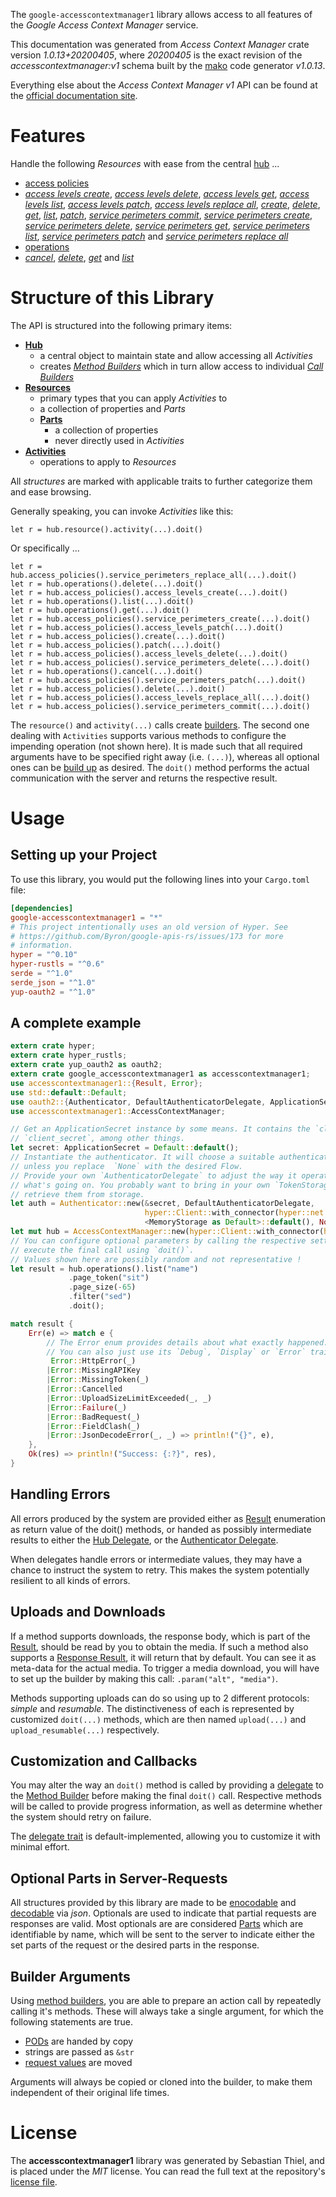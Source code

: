 <!---
DO NOT EDIT !
This file was generated automatically from 'src/mako/api/README.md.mako'
DO NOT EDIT !
-->
The `google-accesscontextmanager1` library allows access to all features of the *Google Access Context Manager* service.

This documentation was generated from *Access Context Manager* crate version *1.0.13+20200405*, where *20200405* is the exact revision of the *accesscontextmanager:v1* schema built by the [mako](http://www.makotemplates.org/) code generator *v1.0.13*.

Everything else about the *Access Context Manager* *v1* API can be found at the
[official documentation site](https://cloud.google.com/access-context-manager/docs/reference/rest/).
# Features

Handle the following *Resources* with ease from the central [hub](https://docs.rs/google-accesscontextmanager1/1.0.13+20200405/google_accesscontextmanager1/struct.AccessContextManager.html) ... 

* [access policies](https://docs.rs/google-accesscontextmanager1/1.0.13+20200405/google_accesscontextmanager1/struct.AccessPolicy.html)
 * [*access levels create*](https://docs.rs/google-accesscontextmanager1/1.0.13+20200405/google_accesscontextmanager1/struct.AccessPolicyAccessLevelCreateCall.html), [*access levels delete*](https://docs.rs/google-accesscontextmanager1/1.0.13+20200405/google_accesscontextmanager1/struct.AccessPolicyAccessLevelDeleteCall.html), [*access levels get*](https://docs.rs/google-accesscontextmanager1/1.0.13+20200405/google_accesscontextmanager1/struct.AccessPolicyAccessLevelGetCall.html), [*access levels list*](https://docs.rs/google-accesscontextmanager1/1.0.13+20200405/google_accesscontextmanager1/struct.AccessPolicyAccessLevelListCall.html), [*access levels patch*](https://docs.rs/google-accesscontextmanager1/1.0.13+20200405/google_accesscontextmanager1/struct.AccessPolicyAccessLevelPatchCall.html), [*access levels replace all*](https://docs.rs/google-accesscontextmanager1/1.0.13+20200405/google_accesscontextmanager1/struct.AccessPolicyAccessLevelReplaceAllCall.html), [*create*](https://docs.rs/google-accesscontextmanager1/1.0.13+20200405/google_accesscontextmanager1/struct.AccessPolicyCreateCall.html), [*delete*](https://docs.rs/google-accesscontextmanager1/1.0.13+20200405/google_accesscontextmanager1/struct.AccessPolicyDeleteCall.html), [*get*](https://docs.rs/google-accesscontextmanager1/1.0.13+20200405/google_accesscontextmanager1/struct.AccessPolicyGetCall.html), [*list*](https://docs.rs/google-accesscontextmanager1/1.0.13+20200405/google_accesscontextmanager1/struct.AccessPolicyListCall.html), [*patch*](https://docs.rs/google-accesscontextmanager1/1.0.13+20200405/google_accesscontextmanager1/struct.AccessPolicyPatchCall.html), [*service perimeters commit*](https://docs.rs/google-accesscontextmanager1/1.0.13+20200405/google_accesscontextmanager1/struct.AccessPolicyServicePerimeterCommitCall.html), [*service perimeters create*](https://docs.rs/google-accesscontextmanager1/1.0.13+20200405/google_accesscontextmanager1/struct.AccessPolicyServicePerimeterCreateCall.html), [*service perimeters delete*](https://docs.rs/google-accesscontextmanager1/1.0.13+20200405/google_accesscontextmanager1/struct.AccessPolicyServicePerimeterDeleteCall.html), [*service perimeters get*](https://docs.rs/google-accesscontextmanager1/1.0.13+20200405/google_accesscontextmanager1/struct.AccessPolicyServicePerimeterGetCall.html), [*service perimeters list*](https://docs.rs/google-accesscontextmanager1/1.0.13+20200405/google_accesscontextmanager1/struct.AccessPolicyServicePerimeterListCall.html), [*service perimeters patch*](https://docs.rs/google-accesscontextmanager1/1.0.13+20200405/google_accesscontextmanager1/struct.AccessPolicyServicePerimeterPatchCall.html) and [*service perimeters replace all*](https://docs.rs/google-accesscontextmanager1/1.0.13+20200405/google_accesscontextmanager1/struct.AccessPolicyServicePerimeterReplaceAllCall.html)
* [operations](https://docs.rs/google-accesscontextmanager1/1.0.13+20200405/google_accesscontextmanager1/struct.Operation.html)
 * [*cancel*](https://docs.rs/google-accesscontextmanager1/1.0.13+20200405/google_accesscontextmanager1/struct.OperationCancelCall.html), [*delete*](https://docs.rs/google-accesscontextmanager1/1.0.13+20200405/google_accesscontextmanager1/struct.OperationDeleteCall.html), [*get*](https://docs.rs/google-accesscontextmanager1/1.0.13+20200405/google_accesscontextmanager1/struct.OperationGetCall.html) and [*list*](https://docs.rs/google-accesscontextmanager1/1.0.13+20200405/google_accesscontextmanager1/struct.OperationListCall.html)




# Structure of this Library

The API is structured into the following primary items:

* **[Hub](https://docs.rs/google-accesscontextmanager1/1.0.13+20200405/google_accesscontextmanager1/struct.AccessContextManager.html)**
    * a central object to maintain state and allow accessing all *Activities*
    * creates [*Method Builders*](https://docs.rs/google-accesscontextmanager1/1.0.13+20200405/google_accesscontextmanager1/trait.MethodsBuilder.html) which in turn
      allow access to individual [*Call Builders*](https://docs.rs/google-accesscontextmanager1/1.0.13+20200405/google_accesscontextmanager1/trait.CallBuilder.html)
* **[Resources](https://docs.rs/google-accesscontextmanager1/1.0.13+20200405/google_accesscontextmanager1/trait.Resource.html)**
    * primary types that you can apply *Activities* to
    * a collection of properties and *Parts*
    * **[Parts](https://docs.rs/google-accesscontextmanager1/1.0.13+20200405/google_accesscontextmanager1/trait.Part.html)**
        * a collection of properties
        * never directly used in *Activities*
* **[Activities](https://docs.rs/google-accesscontextmanager1/1.0.13+20200405/google_accesscontextmanager1/trait.CallBuilder.html)**
    * operations to apply to *Resources*

All *structures* are marked with applicable traits to further categorize them and ease browsing.

Generally speaking, you can invoke *Activities* like this:

```Rust,ignore
let r = hub.resource().activity(...).doit()
```

Or specifically ...

```ignore
let r = hub.access_policies().service_perimeters_replace_all(...).doit()
let r = hub.operations().delete(...).doit()
let r = hub.access_policies().access_levels_create(...).doit()
let r = hub.operations().list(...).doit()
let r = hub.operations().get(...).doit()
let r = hub.access_policies().service_perimeters_create(...).doit()
let r = hub.access_policies().access_levels_patch(...).doit()
let r = hub.access_policies().create(...).doit()
let r = hub.access_policies().patch(...).doit()
let r = hub.access_policies().access_levels_delete(...).doit()
let r = hub.access_policies().service_perimeters_delete(...).doit()
let r = hub.operations().cancel(...).doit()
let r = hub.access_policies().service_perimeters_patch(...).doit()
let r = hub.access_policies().delete(...).doit()
let r = hub.access_policies().access_levels_replace_all(...).doit()
let r = hub.access_policies().service_perimeters_commit(...).doit()
```

The `resource()` and `activity(...)` calls create [builders][builder-pattern]. The second one dealing with `Activities` 
supports various methods to configure the impending operation (not shown here). It is made such that all required arguments have to be 
specified right away (i.e. `(...)`), whereas all optional ones can be [build up][builder-pattern] as desired.
The `doit()` method performs the actual communication with the server and returns the respective result.

# Usage

## Setting up your Project

To use this library, you would put the following lines into your `Cargo.toml` file:

```toml
[dependencies]
google-accesscontextmanager1 = "*"
# This project intentionally uses an old version of Hyper. See
# https://github.com/Byron/google-apis-rs/issues/173 for more
# information.
hyper = "^0.10"
hyper-rustls = "^0.6"
serde = "^1.0"
serde_json = "^1.0"
yup-oauth2 = "^1.0"
```

## A complete example

```Rust
extern crate hyper;
extern crate hyper_rustls;
extern crate yup_oauth2 as oauth2;
extern crate google_accesscontextmanager1 as accesscontextmanager1;
use accesscontextmanager1::{Result, Error};
use std::default::Default;
use oauth2::{Authenticator, DefaultAuthenticatorDelegate, ApplicationSecret, MemoryStorage};
use accesscontextmanager1::AccessContextManager;

// Get an ApplicationSecret instance by some means. It contains the `client_id` and 
// `client_secret`, among other things.
let secret: ApplicationSecret = Default::default();
// Instantiate the authenticator. It will choose a suitable authentication flow for you, 
// unless you replace  `None` with the desired Flow.
// Provide your own `AuthenticatorDelegate` to adjust the way it operates and get feedback about 
// what's going on. You probably want to bring in your own `TokenStorage` to persist tokens and
// retrieve them from storage.
let auth = Authenticator::new(&secret, DefaultAuthenticatorDelegate,
                              hyper::Client::with_connector(hyper::net::HttpsConnector::new(hyper_rustls::TlsClient::new())),
                              <MemoryStorage as Default>::default(), None);
let mut hub = AccessContextManager::new(hyper::Client::with_connector(hyper::net::HttpsConnector::new(hyper_rustls::TlsClient::new())), auth);
// You can configure optional parameters by calling the respective setters at will, and
// execute the final call using `doit()`.
// Values shown here are possibly random and not representative !
let result = hub.operations().list("name")
             .page_token("sit")
             .page_size(-65)
             .filter("sed")
             .doit();

match result {
    Err(e) => match e {
        // The Error enum provides details about what exactly happened.
        // You can also just use its `Debug`, `Display` or `Error` traits
         Error::HttpError(_)
        |Error::MissingAPIKey
        |Error::MissingToken(_)
        |Error::Cancelled
        |Error::UploadSizeLimitExceeded(_, _)
        |Error::Failure(_)
        |Error::BadRequest(_)
        |Error::FieldClash(_)
        |Error::JsonDecodeError(_, _) => println!("{}", e),
    },
    Ok(res) => println!("Success: {:?}", res),
}

```
## Handling Errors

All errors produced by the system are provided either as [Result](https://docs.rs/google-accesscontextmanager1/1.0.13+20200405/google_accesscontextmanager1/enum.Result.html) enumeration as return value of 
the doit() methods, or handed as possibly intermediate results to either the 
[Hub Delegate](https://docs.rs/google-accesscontextmanager1/1.0.13+20200405/google_accesscontextmanager1/trait.Delegate.html), or the [Authenticator Delegate](https://docs.rs/yup-oauth2/*/yup_oauth2/trait.AuthenticatorDelegate.html).

When delegates handle errors or intermediate values, they may have a chance to instruct the system to retry. This 
makes the system potentially resilient to all kinds of errors.

## Uploads and Downloads
If a method supports downloads, the response body, which is part of the [Result](https://docs.rs/google-accesscontextmanager1/1.0.13+20200405/google_accesscontextmanager1/enum.Result.html), should be
read by you to obtain the media.
If such a method also supports a [Response Result](https://docs.rs/google-accesscontextmanager1/1.0.13+20200405/google_accesscontextmanager1/trait.ResponseResult.html), it will return that by default.
You can see it as meta-data for the actual media. To trigger a media download, you will have to set up the builder by making
this call: `.param("alt", "media")`.

Methods supporting uploads can do so using up to 2 different protocols: 
*simple* and *resumable*. The distinctiveness of each is represented by customized 
`doit(...)` methods, which are then named `upload(...)` and `upload_resumable(...)` respectively.

## Customization and Callbacks

You may alter the way an `doit()` method is called by providing a [delegate](https://docs.rs/google-accesscontextmanager1/1.0.13+20200405/google_accesscontextmanager1/trait.Delegate.html) to the 
[Method Builder](https://docs.rs/google-accesscontextmanager1/1.0.13+20200405/google_accesscontextmanager1/trait.CallBuilder.html) before making the final `doit()` call. 
Respective methods will be called to provide progress information, as well as determine whether the system should 
retry on failure.

The [delegate trait](https://docs.rs/google-accesscontextmanager1/1.0.13+20200405/google_accesscontextmanager1/trait.Delegate.html) is default-implemented, allowing you to customize it with minimal effort.

## Optional Parts in Server-Requests

All structures provided by this library are made to be [enocodable](https://docs.rs/google-accesscontextmanager1/1.0.13+20200405/google_accesscontextmanager1/trait.RequestValue.html) and 
[decodable](https://docs.rs/google-accesscontextmanager1/1.0.13+20200405/google_accesscontextmanager1/trait.ResponseResult.html) via *json*. Optionals are used to indicate that partial requests are responses 
are valid.
Most optionals are are considered [Parts](https://docs.rs/google-accesscontextmanager1/1.0.13+20200405/google_accesscontextmanager1/trait.Part.html) which are identifiable by name, which will be sent to 
the server to indicate either the set parts of the request or the desired parts in the response.

## Builder Arguments

Using [method builders](https://docs.rs/google-accesscontextmanager1/1.0.13+20200405/google_accesscontextmanager1/trait.CallBuilder.html), you are able to prepare an action call by repeatedly calling it's methods.
These will always take a single argument, for which the following statements are true.

* [PODs][wiki-pod] are handed by copy
* strings are passed as `&str`
* [request values](https://docs.rs/google-accesscontextmanager1/1.0.13+20200405/google_accesscontextmanager1/trait.RequestValue.html) are moved

Arguments will always be copied or cloned into the builder, to make them independent of their original life times.

[wiki-pod]: http://en.wikipedia.org/wiki/Plain_old_data_structure
[builder-pattern]: http://en.wikipedia.org/wiki/Builder_pattern
[google-go-api]: https://github.com/google/google-api-go-client

# License
The **accesscontextmanager1** library was generated by Sebastian Thiel, and is placed 
under the *MIT* license.
You can read the full text at the repository's [license file][repo-license].

[repo-license]: https://github.com/Byron/google-apis-rsblob/master/LICENSE.md
